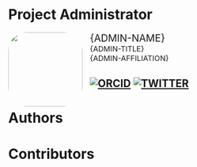 # Project Administrator
<!-- Note: Github will remove inline styles for security -->
<div>
    <img style="
        width: 150px;
        max-height: 150px;
        border-radius: 25%;
        background-position: center;
        background-repeat: no-repeat;
        float: left;    
        margin: 0 15px 0 0;" src="./extras/author-images/{ADMIN-USERNAME}.jpg">
    <div>
        <div style="font-size: 20px;">{ADMIN-NAME}</div>
        <div style="font-size: 15px;">{ADMIN-TITLE}</div>
        <div style="font-size: 15px;">{ADMIN-AFFILIATION}</div>
    </div>
</div>

[![ORCID](https://img.shields.io/badge/ORCID-ID-brightgreen)](https://orcid.org/{ADMIN-ORCID})
[![TWITTER](https://img.shields.io/twitter/follow/{ADMIN-TWITTER}?style=social)](http://www.twitter.com/{ADMIN-TWITTER})
---

# Authors

# Contributors
